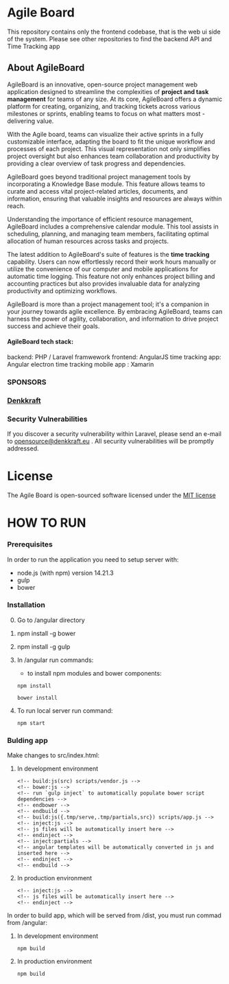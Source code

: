 # Agile Board

This repository contains only the frontend codebase, that is the web ui side of the system.
Please see other repositories to find the backend API and Time Tracking app

## About AgileBoard
AgileBoard is an innovative, open-source project management web application designed to streamline the complexities of <b>project and task management</b> for teams of any size. At its core, AgileBoard offers a dynamic platform for creating, organizing, and tracking tickets across various milestones or sprints, enabling teams to focus on what matters most - delivering value.

With the Agile board, teams can visualize their active sprints in a fully customizable interface, adapting the board to fit the unique workflow and processes of each project. This visual representation not only simplifies project oversight but also enhances team collaboration and productivity by providing a clear overview of task progress and dependencies.

AgileBoard goes beyond traditional project management tools by incorporating a Knowledge Base module. This feature allows teams to curate and access vital project-related articles, documents, and information, ensuring that valuable insights and resources are always within reach.

Understanding the importance of efficient resource management, AgileBoard includes a comprehensive calendar module. This tool assists in scheduling, planning, and managing team members, facilitating optimal allocation of human resources across tasks and projects.

The latest addition to AgileBoard's suite of features is the <b>time tracking</b> capability. Users can now effortlessly record their work hours manually or utilize the convenience of our computer and mobile applications for automatic time logging. This feature not only enhances project billing and accounting practices but also provides invaluable data for analyzing productivity and optimizing workflows.

AgileBoard is more than a project management tool; it's a companion in your journey towards agile excellence. By embracing AgileBoard, teams can harness the power of agility, collaboration, and information to drive project success and achieve their goals.

#### AgileBoard tech stack:
backend: PHP / Laravel framwework
frontend: AngularJS
time tracking app: Angular electron
time tracking mobile app : Xamarin

### SPONSORS
### **[Denkkraft](https://denkkraft.eu/)**

### Security Vulnerabilities
If you discover a security vulnerability within Laravel, please send an e-mail to [opensource@denkkraft.eu](mailto:opensource@denkkraft.eu) . All security vulnerabilities will be promptly addressed.

# License
The Agile Board is open-sourced software licensed under the [MIT license](https://opensource.org/licenses/MIT)

# HOW TO RUN

### Prerequisites

In order to run the application you need to setup server with:

- node.js (with npm) version 14.21.3
- gulp
- bower

### Installation

0. Go to /angular directory

1. npm install -g bower

2. npm install -g gulp

3. In /angular run commands:

    - to install npm modules and bower components:

    ```
    npm install
    ```
    
    ```
    bower install
    ```

6. To run local server run command:

    ```
    npm start
    ```

### Bulding app

Make changes to src/index.html:

1. In development environment

    ```
    <!-- build:js(src) scripts/vendor.js -->
    <!-- bower:js -->
    <!-- run `gulp inject` to automatically populate bower script dependencies -->
    <!-- endbower -->
    <!-- endbuild -->
    <!-- build:js({.tmp/serve,.tmp/partials,src}) scripts/app.js -->
    <!-- inject:js -->
    <!-- js files will be automatically insert here -->
    <!-- endinject -->
    <!-- inject:partials -->
    <!-- angular templates will be automatically converted in js and inserted here -->
    <!-- endinject -->
    <!-- endbuild -->
    ```

2. In production environment

    ```
    <!-- inject:js -->
    <!-- js files will be automatically insert here -->
    <!-- endinject -->
    ```

In order to build app, which will be served from /dist, you must run commad from /angular:

1. In development environment

    ```
    npm build
    ```

2. In production environment

    ```
    npm build
    ```

